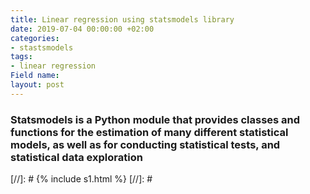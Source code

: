 ```yaml
---
title: Linear regression using statsmodels library
date: 2019-07-04 00:00:00 +02:00
categories:
- stastsmodels
tags:
- linear regression
Field name: 
layout: post
---
```


### Statsmodels is a Python module that provides classes and functions for the estimation of many different statistical models, as well as for conducting statistical tests, and statistical data exploration


[//]: # {% include s1.html %}
[//]: #


